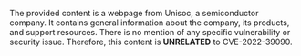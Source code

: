 The provided content is a webpage from Unisoc, a semiconductor company. It contains general information about the company, its products, and support resources. There is no mention of any specific vulnerability or security issue. Therefore, this content is **UNRELATED** to CVE-2022-39090.